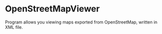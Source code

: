 # OpenStreetMapViewer
Program allows you viewing maps exported from OpenStreetMap, written in XML file.
